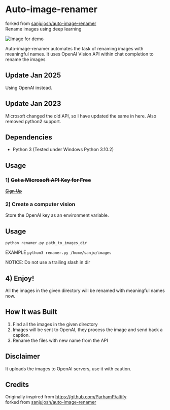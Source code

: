 # Auto-image-renamer
forked from [sanjujosh/auto-image-renamer](https://github.com/sanjujosh/auto-image-renamer)  
Rename images using deep learning

![Image for demo](images/gif.gif)

Auto-image-renamer automates the task of renaming images with meaningful names. It uses OpenAI Vision API within chat completion to rename the images

## Update Jan 2025
Using OpenAI instead.

## Update Jan 2023
Microsoft changed the old API, so I have updated the same in here. Also removed python2 support.

## Dependencies

- Python 3 (Tested under Windows Python 3.10.2) 

## Usage 

### 1) ~~Get a Microsoft API Key for Free~~

~~[Sign Up](https://azure.microsoft.com/en-gb/products/cognitive-services/computer-vision/)~~

### 2) Create a computer vision

Store the OpenAI key as an environment variable.

## Usage

```
python renamer.py path_to_images_dir
```

EXAMPLE `python3 renamer.py /home/sanju/images`

NOTICE: Do not use a trailing slash in dir

## 4) Enjoy!

All the images in the given directory will be renamed with meaningful names now. 


## How It was Built

1. Find all the images in the given directory
2. Images will be sent to OpenAI, they process the image and send back a caption.
3. Rename the files with new name from the API


## Disclaimer

It uploads the images to OpenAI servers, use it with caution.

## Credits

Originally inspired from https://github.com/ParhamP/altify  
forked from [sanjujosh/auto-image-renamer](https://github.com/sanjujosh/auto-image-renamer)
